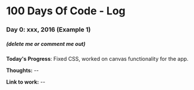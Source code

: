 # 100 Days Of Code - Log

### Day 0: xxx, 2016 (Example 1)
##### (delete me or comment me out)

**Today's Progress**: Fixed CSS, worked on canvas functionality for the app.

**Thoughts:** --

**Link to work:** --
